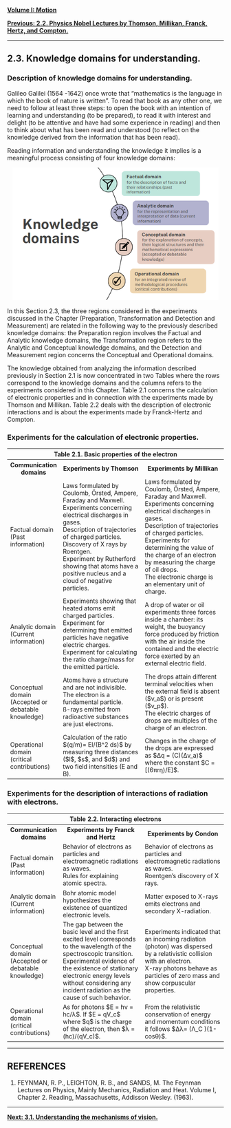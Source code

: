 [**Volume I: Motion**](./volume-I.md)

[**Previous: 2.2. Physics Nobel Lectures by Thomson, Millikan, Franck, Hertz, and Compton.**](./vol-I-chap-2-sect-2.md) 

***

## 2.3. Knowledge domains for understanding. 

### Description of knowledge domains for understanding.

Galileo Galilei (1564 -1642) once wrote that “mathematics is the language in which the book of nature is written”. To read that book as any other one, we need to follow at least three steps: to open the book with an intention of learning and understanding (to be prepared), to read it with interest and delight (to be attentive and have had some experience in reading) and then to think about what has been read and understood (to reflect on the knowledge derived from the information that has been read). 

Reading information and understanding the knowledge it implies is a meaningful process consisting of four knowledge domains: 

<p align="center" width="100%">
    <img width="480" src="https://github.com/modphysnobel/modphysnobel.github.io/blob/main/docs/vol-I/figs/Vol-I-chap-2-sect-3-Fig1.PNG?raw=true"> 
</p>

In this Section 2.3, the three regions considered in the experiments discussed in the Chapter (Preparation, Transformation and Detection and Measurement) are related in the following way to the previously described knowledge domains: the Preparation region involves the Factual and Analytic knowledge domains, the Transformation region refers to the Analytic and Conceptual knowledge domains, and the Detection and Measurement region concerns the Conceptual and Operational domains. 

The knowledge obtained from analyzing the information described previously in Section 2.1 is now concentrated in two Tables where the rows correspond to the knowledge domains and the columns refers to the experiments considered in this Chapter. Table 2.1 concerns the calculation of electronic properties and in connection with the experiments made by Thomson and Millikan. Table 2.2 deals with the description of electronic interactions and is about the experiments made by Franck-Hertz and Compton.

### Experiments for the calculation of electronic properties.

<!-- HTML Table 1.1.1-->
<table width="100%">
    <tr>
        <th colspan="3" style="text-align: center">
    Table 2.1. Basic properties of the electron
        </th>
    </tr>
  <tr>
    <th width="20%" style="text-align: center">
  Communication domains
    </th>
    <th width="40%" style="text-align: center">
Experiments by Thomson
    </th>
<th width="40%" style="text-align: center">
  Experiments by Millikan
    </th>
  </tr>
  <tr>
    <td>
    Factual domain<br>
(Past information)
    </td>
    <td>
   Laws formulated by Coulomb, Örsted, Ampere, Faraday and Maxwell.<br>
Experiments concerning electrical discharges in gases.<br>
Description of trajectories of charged particles.<br>
    Discovery of X rays by Roentgen.<br>
     Experiment by Rutherford showing that atoms have a positive nucleus and a cloud of negative particles.
    </td>
    <td>
    Laws formulated by Coulomb, Örsted, Ampere, Faraday and Maxwell.<br>
Experiments concerning electrical discharges in gases.<br>
Description of trajectories of charged particles.<br>
    Experiments for determining the value of the charge of an electron by measuring the charge of oil drops.<br>
The electronic charge is an elementary unit of charge.
    </td>
    </tr>
    <tr>
    <td>
       Analytic domain<br>
        (Current information)
        </td>
    <td>
    Experiments showing that heated atoms emit charged particles.<br>
Experiment for determining that emitted particles have negative electric charges.<br>
Experiment for calculating the ratio charge/mass for the emitted particle.
    </td>
    <td>
    A drop of water or oil experiments three forces inside a chamber: its weight, the buoyancy force produced by friction with the air inside the contained and the electric force exerted by an external electric field.
    </td>
  </tr>
    <tr>
    <td>
       Conceptual domain<br>
(Accepted or debatable knowledge)
</td>
    <td>
    Atoms have a structure and are not indivisible.<br> 
The electron is a fundamental particle.<br> 
ß-rays emitted from radioactive substances are just electrons.
    </td>
    <td>
    The drops attain different terminal velocities when the external field is absent ($v_a$) or is present ($v_p$).<br> 
The electric charges of drops are multiples of the charge of an electron.
    </td>
  </tr>
   <tr>
   <td>
       Operational domain<br> 
        (critical contributions)
   </td>
    <td>
    Calculation of the ratio $(q/m)=  El/(B^2 ds)$  by 
measuring three distances ($l$, $s$, and $d$) and two field intensities (E and B).
    </td>
    <td>
    Changes in the charge of the drops are expressed as $Δq = (C)(Δv_a)$ where the constant $C = [(6πrη)/E]$.
    </td>
  </tr>
</table>

### Experiments for the description of interactions of radiation with electrons.

<!-- HTML Table 1.1.1-->
<table width="100%">
    <tr>
        <th colspan="3" style="text-align: center">
    Table 2.2. Interacting electrons
        </th>
    </tr>
  <tr>
    <th width="20%" style="text-align: center">
  Communication domains
    </th>
    <th width="40%" style="text-align: center">
Experiments by Franck and Hertz
    </th>
<th width="40%" style="text-align: center">
  Experiments by Condon
    </th>
  </tr>
  <tr>
    <td>
    Factual domain<br>
(Past information)
    </td>
    <td>
   Behavior of electrons as particles and electromagnetic radiations as waves.<br>
   Rules for explaining atomic spectra. 
    </td>
    <td>
    Behavior of electrons as particles and electromagnetic radiations as waves.<br>
    Roentgen’s discovery of X rays.
    </td>
    </tr>
    <tr>
    <td>
       Analytic domain<br>
        (Current information)
        </td>
    <td>
    Bohr atomic model hypothesizes the existence of quantized electronic levels.
    </td>
    <td>
    Matter exposed to X-rays emits electrons and secondary X-radiation.
    </td>
  </tr>
    <tr>
    <td>
       Conceptual domain<br>
(Accepted or debatable knowledge)
</td>
    <td>
    The gap between the basic level and the first excited level corresponds to the wavelength of the spectroscopic transition.<br>
Experimental evidence of the existence of stationary electronic energy levels without considering any incident radiation as the cause of such behavior.
    </td>
    <td>
    Experiments indicated that an incoming radiation (photon) was dispersed by a relativistic collision with an electron.<br>
X-ray photons behave as particles of zero mass and show corpuscular properties.
    </td>
  </tr>
   <tr>
   <td>
       Operational domain<br> 
        (critical contributions)
   </td>
    <td>
    As for photons $E = hν = hc/λ$. If $E = qV_c$ where $q$ is the charge of the electron, then $λ = (hc)/(qV_c)$.
    </td>
    <td>
    From the relativistic conservation of energy and momentum conditions it follows $Δλ= (Λ_C )(1- cosθ)$.
    </td>
  </tr>
</table>

***

## REFERENCES
 
1. FEYNMAN, R. P., LEIGHTON, R. B., and SANDS, M. The Feynman Lectures on Physics, Mainly Mechanics, Radiation and Heat. Volume I, Chapter 2. Reading, Massachusetts, Addisson Wesley. (1963).

***

[**Next: 3.1.  Understanding the mechanisms of vision.**](./vol-I-chap-3-sect-1.md)